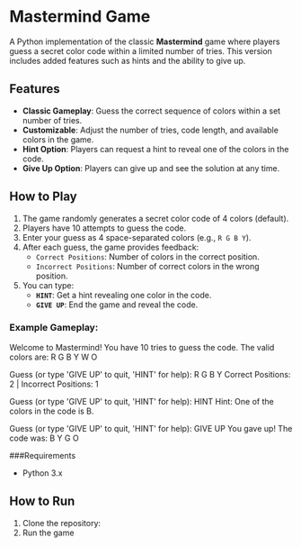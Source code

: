 # Mastermind Game

A Python implementation of the classic **Mastermind** game where players guess a secret color code within a limited number of tries. This version includes added features such as hints and the ability to give up.

## Features

- **Classic Gameplay**: Guess the correct sequence of colors within a set number of tries.
- **Customizable**: Adjust the number of tries, code length, and available colors in the game.
- **Hint Option**: Players can request a hint to reveal one of the colors in the code.
- **Give Up Option**: Players can give up and see the solution at any time.

## How to Play

1. The game randomly generates a secret color code of 4 colors (default).
2. Players have 10 attempts to guess the code.
3. Enter your guess as 4 space-separated colors (e.g., `R G B Y`).
4. After each guess, the game provides feedback:
   - `Correct Positions`: Number of colors in the correct position.
   - `Incorrect Positions`: Number of correct colors in the wrong position.
5. You can type:
   - **`HINT`**: Get a hint revealing one color in the code.
   - **`GIVE UP`**: End the game and reveal the code.

### Example Gameplay:
Welcome to Mastermind! You have 10 tries to guess the code.
The valid colors are: R G B Y W O

Guess (or type 'GIVE UP' to quit, 'HINT' for help): R G B Y
Correct Positions: 2 | Incorrect Positions: 1

Guess (or type 'GIVE UP' to quit, 'HINT' for help): HINT
Hint: One of the colors in the code is B.

Guess (or type 'GIVE UP' to quit, 'HINT' for help): GIVE UP
You gave up! The code was: B Y G O

###Requirements

- Python 3.x

## How to Run

1. Clone the repository:
2. Run the game
